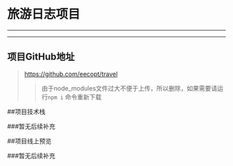 # **旅游日志项目**


----



----

## 项目GitHub地址

>https://github.com/eecopt/travel
>>由于node_modules文件过大不便于上传，所以删除，如果需要请运行`npm i` 命令重新下载

##项目技术栈

###暂无后续补充

##项目线上预览

###暂无后续补充
